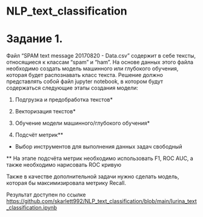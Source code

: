 # NLP_text_classification

# Задание 1.

Файл “SPAM text message 20170820 - Data.csv” содержит в себе тексты, относящиеся к классам “spam” и “ham”. На основе данных этого файла необходимо создать модель машинного или глубокого обучения, которая будет распознавать класс текста. Решение должно представлять собой файл jupyter notebook, в котором будут содержаться следующие этапы создания модели:

1. Подгрузка и предобработка текстов*

2. Векторизация текстов*

3. Обучение модели машинного/глубокого обучения*

4. Подсчёт метрик**

* Выбор инструментов для выполнения данных задач свободный

** На этапе подсчёта метрик необходимо использовать F1, ROC AUC, а также необходимо нарисовать ROC кривую

Также в качестве дополнительной задачи нужно сделать модель, которая бы максимизировала метрику Recall.

Результат доступен по ссылке https://github.com/skarlett992/NLP_text_classification/blob/main/Iurina_text_classification.ipynb

